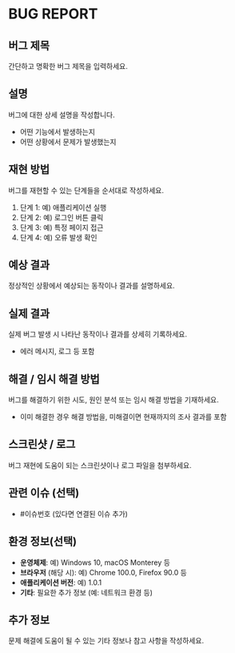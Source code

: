 # BUG REPORT

## 버그 제목
간단하고 명확한 버그 제목을 입력하세요.

## 설명
버그에 대한 상세 설명을 작성합니다.
- 어떤 기능에서 발생하는지
- 어떤 상황에서 문제가 발생했는지

## 재현 방법
버그를 재현할 수 있는 단계들을 순서대로 작성하세요.
1. 단계 1: 예) 애플리케이션 실행
2. 단계 2: 예) 로그인 버튼 클릭
3. 단계 3: 예) 특정 페이지 접근
4. 단계 4: 예) 오류 발생 확인

## 예상 결과
정상적인 상황에서 예상되는 동작이나 결과를 설명하세요.

## 실제 결과
실제 버그 발생 시 나타난 동작이나 결과를 상세히 기록하세요.
- 에러 메시지, 로그 등 포함

## 해결 / 임시 해결 방법
버그를 해결하기 위한 시도, 원인 분석 또는 임시 해결 방법을 기재하세요.
- 이미 해결한 경우 해결 방법을, 미해결이면 현재까지의 조사 결과를 포함

## 스크린샷 / 로그
버그 재현에 도움이 되는 스크린샷이나 로그 파일을 첨부하세요.

## 관련 이슈 (선택)
- #이슈번호 (있다면 연결된 이슈 추가)

## 환경 정보(선택)
- **운영체제**: 예) Windows 10, macOS Monterey 등
- **브라우저** (해당 시): 예) Chrome 100.0, Firefox 90.0 등
- **애플리케이션 버전**: 예) 1.0.1
- **기타**: 필요한 추가 정보 (예: 네트워크 환경 등)

## 추가 정보
문제 해결에 도움이 될 수 있는 기타 정보나 참고 사항을 작성하세요.
